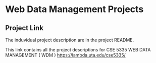 # Web Data Management Projects
## Project Link 
The induvidual project description are in the project README. 

This link contains all the project descriptions for CSE 5335 WEB DATA MANAGEMENT ( WDM )
https://lambda.uta.edu/cse5335/
